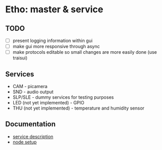 # Etho: master & service

## TODO
- [ ] present logging information within gui
- [ ] make gui more responsive through async
- [ ] make protocols editable so small changes are more easily done (use traisui)

## Services
- CAM - picamera
- SND - audio output
- SLP/SLE - dummy services for testing purposes
- LED (not yet implemented) - GPIO
- THU (not yet implemented) - temperature and humidity sensor

## Documentation
- [service description](https://github.com/janclemenslab/ethoservice/wiki/Services)
- [node setup](https://github.com/janclemenslab/ethoservice/wiki/Node-setup)
